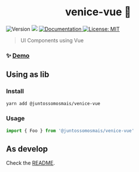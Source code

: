 <h1 align="center">venice-vue 🎨</h1>
<p>
  <img alt="Version" src="https://img.shields.io/badge/version-0.1.0-blue.svg?cacheSeconds=2592000" />
  <img src="https://img.shields.io/badge/node-%3E%3D10-blue.svg" />
  <a href="https://juntossomosmais.github.io/venice/vue/" target="_blank">
    <img alt="Documentation" src="https://img.shields.io/badge/documentation-yes-brightgreen.svg" />
  </a>
  <a href="license.md" target="_blank">
    <img alt="License: MIT" src="https://img.shields.io/badge/License-MIT-yellow.svg" />
  </a>
</p>

> UI Components using Vue

### ✨ [Demo](https://juntossomosmais.github.io/venice/vue/)

## Using as lib

### Install

```sh
yarn add @juntossomosmais/venice-vue
```

### Usage

```js
import { Foo } from '@juntossomosmais/venice-vue'
```

## As develop

Check the [README](../../README.md).

